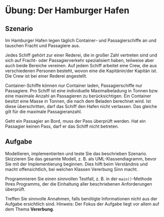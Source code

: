 # Übung: Der Hamburger Hafen
## Szenario
Im Hamburger Hafen legen täglich Container- und Passagierschiffe an und tauschen Fracht und Passagiere aus.

Jedes Schiff gehört zur einer Rederei, die in großer Zahl vertreten sind und sich auf Fracht- oder Passagierverkehr spezialisiert haben, teilweise aber auch beide Bereiche vereinen.
Auf jedem Schiff arbeitet eine Crew, die aus verschiedenen Personen besteht, wovon eine die Kapitänin/der Kapitän ist.
Die Crew ist bei einer Rederei angestellt.

Container-Schiffe können nur Container laden, Passagierschiffe nur Passagiere.
Pro Schiff ist eine individuelle Maximalbeladung in Tonnen bzw. eine maximale Anzahl an Passagieren zu berücksichtigen.
Ein Container besitzt eine Masse in Tonnen, die nach dem Beladen berechnet wird.
Ist diese überschritten, darf das Schiff den Hafen nicht verlassen.
Das gleiche gilt für die maximale Passagieranzahl.

Geht ein Passagier an Bord, muss der Pass überprüft werden.
Hat ein Passagier keinen Pass, darf er das Schiff nicht betreten.  

## Aufgabe
Modellieren, implementierten und teste Sie das beschrieben Szenario.
Skizzieren Sie das gesamte Modell, z. B. als UML-Klassendiagramm, bevor Sie mit der Implementierung beginnen.
Dies hilft beim Verständnis und macht offensichtlich, bei welchen Klassen Vererbung Sinn macht.

Programmieren Sie einen sinnvollen Testfall, z. B. in der `main()`-Methode Ihres Programms, der die Einhaltung aller beschriebenen Anforderungen überprüft.

Treffen Sie sinnvolle Annahmen, falls benötigte Informationen nicht aus der Aufgabe ersichtlich sind.
Hinweis: Der Fokus der Aufgabe liegt vor allem auf dem Thema **Vererbung**.
